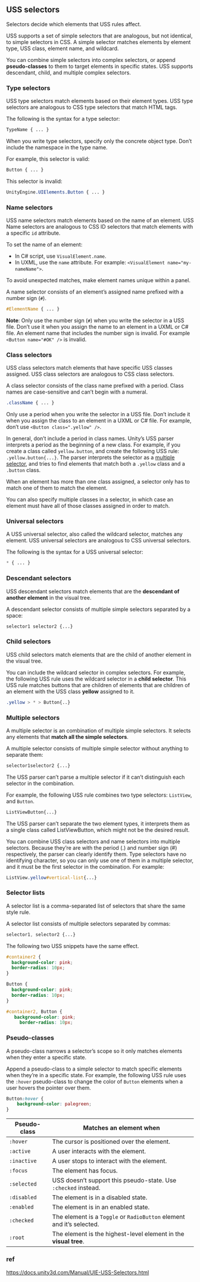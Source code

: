 ## USS selectors
Selectors decide which elements that USS rules affect.

USS supports a set of simple selectors that are analogous, but not identical, to simple selectors in CSS. A simple selector matches elements by element type, USS class, element name, and wildcard.


You can combine simple selectors into complex selectors, or append **pseudo-classes** to them to target elements in specific states. USS supports descendant, child, and multiple complex selectors.


### Type selectors
USS type selectors match elements based on their element types. USS type selectors are analogous to CSS type selectors that match HTML tags.


The following is the syntax for a type selector:

```css
TypeName { ... }
```

When you write type selectors, specify only the concrete object type. Don’t include the namespace in the type name.

For example, this selector is valid:

```css
Button { ... }
```

This selector is invalid:

```css
UnityEngine.UIElements.Button { ... }
```

### Name selectors

USS name selectors match elements based on the name of an element. USS Name selectors are analogous to CSS ID selectors that match elements with a specific `id` attribute.

To set the name of an element:

-   In C# script, use `VisualElement.name`.
-   In UXML, use the `name` attribute. For example: `<VisualElement name="my-nameName">`.

To avoid unexpected matches, make element names unique within a panel.

A name selector consists of an element’s assigned name prefixed with a number sign (`#`).

```css
#ElementName { ... }
```

**Note**: Only use the number sign (`#`) when you write the selector in a USS file. Don’t use it when you assign the name to an element in a UXML or C# file. An element name that includes the number sign is invalid. For example `<Button name="#OK" />` is invalid.


### Class selectors
USS class selectors match elements that have specific USS classes assigned. USS class selectors are analogous to CSS class selectors.


A class selector consists of the class name prefixed with a period. Class names are case-sensitive and can’t begin with a numeral.

```css
.className { ... }
```

Only use a period when you write the selector in a USS file. Don’t include it when you assign the class to an element in a UXML or C# file. For example, don’t use `<Button class=".yellow" />`.

In general, don’t include a period in class names. Unity’s USS parser interprets a period as the beginning of a new class. For example, if you create a class called `yellow.button`, and create the following USS rule: `.yellow.button{...}`. The parser interprets the selector as a [multiple selector](https://docs.unity3d.com/Manual/UIE-USS-Selectors-class.htmlUIE-USS-Selectors-multiple.html), and tries to find elements that match both a `.yellow` class and a `.button` class.

When an element has more than one class assigned, a selector only has to match one of them to match the element.

You can also specify multiple classes in a selector, in which case an element must have all of those classes assigned in order to match.


### Universal selectors

A USS universal selector, also called the wildcard selector, matches any element. USS universal selectors are analogous to CSS universal selectors.


The following is the syntax for a USS universal selector:

```css
* { ... }
```

### Descendant selectors
USS descendant selectors match elements that are the **descendant of another element** in the visual tree.

A descendant selector consists of multiple simple selectors separated by a space:

```css
selector1 selector2 {...}
```

### Child selectors

USS child selectors match elements that are the child of another element in the visual tree.

You can include the wildcard selector in complex selectors. For example, the following USS rule uses the wildcard selector in a **child selector**. This USS rule matches buttons that are children of elements that are children of an element with the USS class **yellow** assigned to it.

```css
.yellow > * > Button{..}
```


### Multiple selectors
A multiple selector is an combination of multiple simple selectors. It selects any elements that **match all the simple selectors**.

A multiple selector consists of multiple simple selector without anything to separate them:

```css
selector1selector2 {...}
```

The USS parser can’t parse a multiple selector if it can’t distinguish each selector in the combination.

For example, the following USS rule combines two type selectors: `ListView`, and `Button`.

```css
ListViewButton{...}
```

The USS parser can’t separate the two element types, it interprets them as a single class called ListViewButton, which might not be the desired result.


You can combine USS class selectors and name selectors into multiple selectors. Because they’re are with the period (.) and number sign (#) respectively, the parser can clearly identify them. Type selectors have no identifying character, so you can only use one of them in a multiple selector, and it must be the first selector in the combination. For example:

```css
ListView.yellow#vertical-list{...}
```

### Selector lists
A selector list is a comma-separated list of selectors that share the same style rule.

A selector list consists of multiple selectors separated by commas:

```css
selector1, selector2 {...}
```


The following two USS snippets have the same effect.

```css
#container2 {
  background-color: pink;
  border-radius: 10px;
}

Button {
  background-color: pink;
  border-radius: 10px;
}
```

```css
#container2, Button {
   background-color: pink;
     border-radius: 10px;
```

### Pseudo-classes

A pseudo-class narrows a selector’s scope so it only matches elements when they enter a specific state.

Append a pseudo-class to a simple selector to match specific elements when they’re in a specific state. For example, the following USS rule uses the `:hover` pseudo-class to change the color of `Button` elements when a user hovers the pointer over them.

```css
Button:hover {
    background-color: palegreen;
}
```

| Pseudo-class | Matches an element when |
| --- | --- |
| `:hover` | The cursor is positioned over the element. |
| `:active` | A user interacts with the element. |
| `:inactive` | A user stops to interact with the element. |
| `:focus` | The element has focus. |
| `:selected` | USS doesn’t support this pseudo-state. Use `:checked` instead. |
| `:disabled` | The element is in a disabled state. |
| `:enabled` | The element is in an enabled state. |
| `:checked` | The element is a `Toggle` or `RadioButton` element and it’s selected. |
| `:root` | The element is the highest-level element in the **visual tree**. |

### ref 
https://docs.unity3d.com/Manual/UIE-USS-Selectors.html
